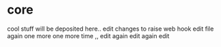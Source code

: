 # core
cool stuff will be deposited here..
edit changes to raise web hook
edit file again
one more
one more time
,,
edit again
edit again
edit
